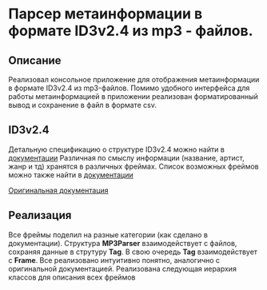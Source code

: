 # Парсер метаинформации в формате ID3v2.4 из mp3 - файлов.

## Описание

Реализовал консольное приложение для отображения метаинформации в формате ID3v2.4 из mp3-файлов.
Помимо удобного интерфейса для работы метаинформацией в приложении реализован форматированный вывод и сохранение в файл в формате csv.

## ID3v2.4

Детальную спецификацию о структуре ID3v2.4 можно найти в [документации](docs/id3v2.4.0-structure.rst)
Различная по смыслу информации (название, артист, жанр и тд) хранятся в различных фреймах. Список возможных фреймов можно также найти в [документации](docs/id3v2.4.0-frames.rst)

[Оригинальная документация](https://mutagen-specs.readthedocs.io/en/latest/id3/index.html)

## Реализация

Все фреймы поделил на разные категории (как сделано в документации). Структура **MP3Parser** взаимодействует с файлов, сохраняя данные в струтуру **Tag**. В свою очередь **Tag** взаимодействует с **Frame**. Все реализовано интуитивно понятно, аналогично с оригинальной документацией.
Реализована следующая иерархия классов для описания всех фреймов








